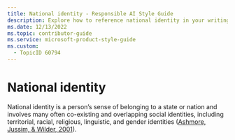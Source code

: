 ```yaml
---
title: National identity - Responsible AI Style Guide
description: Explore how to reference national identity in your writing, considering its complex layers such as territorial, racial, religious, linguistic, and gender identities. Learn to effectively incorporate these elements into your documentation.
ms.date: 12/13/2022
ms.topic: contributor-guide
ms.service: microsoft-product-style-guide
ms.custom:
  - TopicID 60794
---
```



# National identity

National identity is a person’s sense of belonging to a state or nation and involves many often co-existing and overlapping social identities, including territorial, racial, religious, linguistic, and gender identities ([Ashmore, Jussim, & Wilder, 2001](https://books.google.com/books?hl=en&lr=&id=I1EyjaVR-VQC&oi=fnd&pg=PR11&dq=Ashmore,+Jussim,+%26+Wilder,+2001&ots=hoiClZ2Ixf&sig=lzSx3R2sMmsnAlPLKwcuMutP8S4)).